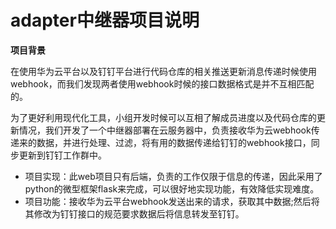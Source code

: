 # **adapter中继器项目说明**

**项目背景**

在使用华为云平台以及钉钉平台进行代码仓库的相关推送更新消息传递时候使用webhook，而我们发现两者使用webhook时候的接口数据格式是并不互相匹配的。

为了更好利用现代化工具，小组开发时候可以互相了解成员进度以及代码仓库的更新情况，我们开发了一个中继器部署在云服务器中，负责接收华为云webhook传递来的数据，并进行处理、过滤，将有用的数据传递给钉钉的webhook接口，同步更新到钉钉工作群中。

- 项目实现：此web项目只有后端，负责的工作仅限于信息的传递，因此采用了python的微型框架flask来完成，可以很好地实现功能，有效降低实现难度。
- 项目功能：接收华为云平台webhook发送出来的请求，获取其中数据;然后将其修改为钉钉接口的规范要求数据后将信息转发至钉钉。
